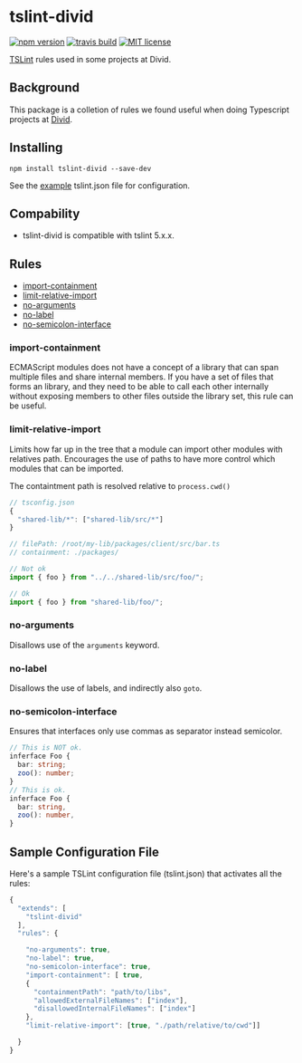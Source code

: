 # tslint-divid

[![npm version][version-image]][version-url]
[![travis build][travis-image]][travis-url]
[![MIT license][license-image]][license-url]

[TSLint](https://palantir.github.io/tslint/) rules used in some projects at Divid.

## Background

This package is a colletion of rules we found useful when doing Typescript projects at [Divid](http://www.divid.se).

## Installing

`npm install tslint-divid --save-dev`

See the [example](#sample-configuration-file) tslint.json file for configuration.

## Compability

* tslint-divid is compatible with tslint 5.x.x.

## Rules

* [import-containment](#import-containment)
* [limit-relative-import](#limit-relative-import)
* [no-arguments](#no-arguments)
* [no-label](#no-label)
* [no-semicolon-interface](#no-semicolon-interface)

### import-containment

ECMAScript modules does not have a concept of a library that can span multiple files and share internal members. If you have a set of files that forms an library, and they need to be able to call each other internally without exposing members to other files outside the library set, this rule can be useful.

### limit-relative-import

Limits how far up in the tree that a module can import other modules with relatives path. Encourages the use of paths to have more control which modules that can be imported.

The containtment path is resolved relative to `process.cwd()`

```js
// tsconfig.json
{
  "shared-lib/*": ["shared-lib/src/*"]
}
```

```typescript
// filePath: /root/my-lib/packages/client/src/bar.ts
// containment: ./packages/

// Not ok
import { foo } from "../../shared-lib/src/foo/";

// Ok
import { foo } from "shared-lib/foo/";
```

### no-arguments

Disallows use of the `arguments` keyword.

### no-label

Disallows the use of labels, and indirectly also `goto`.

### no-semicolon-interface

Ensures that interfaces only use commas as separator instead semicolor.

```typescript
// This is NOT ok.
inferface Foo {
  bar: string;
  zoo(): number;
}
// This is ok.
inferface Foo {
  bar: string,
  zoo(): number,
}
```

## Sample Configuration File

Here's a sample TSLint configuration file (tslint.json) that activates all the rules:

```typescript
{
  "extends": [
    "tslint-divid"
  ],
  "rules": {

    "no-arguments": true,
    "no-label": true,
    "no-semicolon-interface": true,
    "import-containment": [ true,
    {
      "containmentPath": "path/to/libs",
      "allowedExternalFileNames": ["index"],
      "disallowedInternalFileNames": ["index"]
    },
    "limit-relative-import": [true, "./path/relative/to/cwd"]]

  }
}
```

[version-image]: https://img.shields.io/npm/v/tslint-divid.svg?style=flat
[version-url]: https://www.npmjs.com/package/tslint-divid
[travis-image]: https://travis-ci.org/jonaskello/tslint-divid.svg?branch=master&style=flat
[travis-url]: https://travis-ci.org/jonaskello/tslint-divid
[license-image]: https://img.shields.io/github/license/jonaskello/tslint-divid.svg?style=flat
[license-url]: https://opensource.org/licenses/MIT
